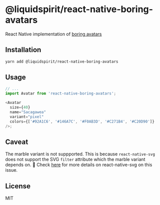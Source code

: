 # @liquidspirit/react-native-boring-avatars

React Native implementation of [boring avatars](https://boringavatars.com/)

## Installation

```sh
yarn add @liquidspirit/react-native-boring-avatars
```

## Usage

```js
// ...
import Avatar from 'react-native-boring-avatars';

<Avatar
  size={40}
  name="Sacagawea"
  variant="pixel"
  colors={['#92A1C6', '#146A7C', '#F0AB3D', '#C271B4', '#C20D90']}
/>;
```

## Caveat

The marble variant is not suppported. This is because `react-native-svg` does not support the SVG `filter` attribute which the marble variant depends on. 🙁 Check [here](https://github.com/react-native-svg/react-native-svg/issues/150) for more details on react-native-svg on this issue.

## License

MIT

